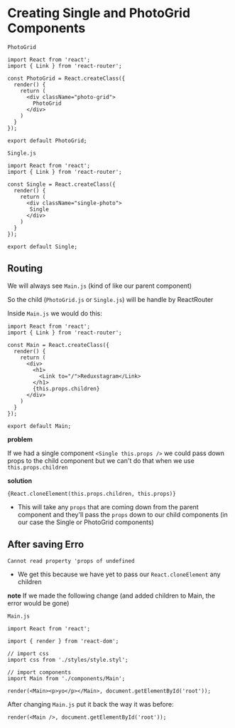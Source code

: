 # Creating Single and PhotoGrid Components

`PhotoGrid`

```
import React from 'react';
import { Link } from 'react-router';

const PhotoGrid = React.createClass({
  render() {
    return (
      <div className="photo-grid">
        PhotoGrid
      </div>
    )
  }
});

export default PhotoGrid;
```

`Single.js`

```
import React from 'react';
import { Link } from 'react-router';

const Single = React.createClass({
  render() {
    return (
      <div className="single-photo">
       Single
      </div>
    )
  }
});

export default Single;
```

## Routing
We will always see `Main.js` (kind of like our parent component) 

So the child (`PhotoGrid.js` or `Single.js`) will be handle by ReactRouter

Inside `Main.js` we would do this:

```
import React from 'react';
import { Link } from 'react-router';

const Main = React.createClass({
  render() {
    return (
      <div>
        <h1>
          <Link to="/">Reduxstagram</Link>
        </h1>
        {this.props.children}
      </div>
    )
  }
});

export default Main;
```

**problem**

If we had a single component `<Single this.props />` we could pass down props to the child component but we can't do that when we use `this.props.children`

**solution**

`{React.cloneElement(this.props.children, this.props)}`

* This will take any `props` that are coming down from the parent component and they'll pass the `props` down to our child components (in our case the Single or PhotoGrid components)

## After saving Erro
`Cannot read property 'props of undefined`

* We get this because we have yet to pass our `React.cloneElement` any children

**note** If we made the following change (and added children to Main, the error would be gone)

`Main.js`

```
import React from 'react';

import { render } from 'react-dom';

// import css
import css from './styles/style.styl';

// import components
import Main from './components/Main';

render(<Main><p>yo</p></Main>, document.getElementById('root'));
```

After changing `Main.js` put it back the way it was before:

`render(<Main />, document.getElementById('root'));`
